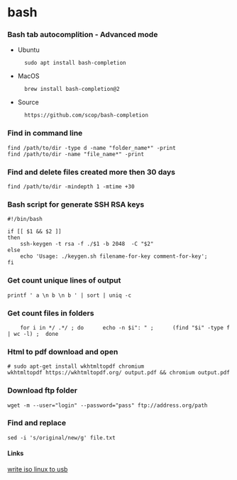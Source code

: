 # bash

### Bash tab autocomplition - Advanced mode
* Ubuntu
        
        sudo apt install bash-completion
    
* MacOS
    
        brew install bash-completion@2
    
* Source
    
        https://github.com/scop/bash-completion
    

### Find in command line

    find /path/to/dir -type d -name "folder_name*" -print
    find /path/to/dir -name "file_name*" -print


### Find and delete files created more then 30 days
    find /path/to/dir -mindepth 1 -mtime +30
    

### Bash script for generate SSH RSA keys
    #!/bin/bash

    if [[ $1 && $2 ]]
    then
        ssh-keygen -t rsa -f ./$1 -b 2048  -C "$2"
    else
        echo 'Usage: ./keygen.sh filename-for-key comment-for-key';
    fi


### Get count unique lines of output
    printf ' a \n b \n b ' | sort | uniq -c

### Get count files in folders
        for i in */ .*/ ; do      echo -n $i": " ;      (find "$i" -type f | wc -l) ;  done

### Html to pdf download and open
    # sudo apt-get install wkhtmltopdf chromium
    wkhtmltopdf https://wkhtmltopdf.org/ output.pdf && chromium output.pdf
    
### Download ftp folder
    wget -m --user="login" --password="pass" ftp://address.org/path
    
### Find and replace 
    sed -i 's/original/new/g' file.txt

#### Links
[write iso linux to usb](write_iso_linux_to_usb.md)
